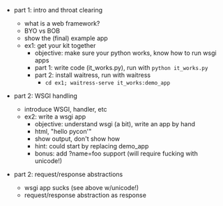 - part 1: intro and throat clearing
    - what is a web framework?
    - BYO vs BOB
    - show the (final) example app
    - ex1: get your kit together
        - objective: make sure your python works, know how to run wsgi apps
        - part 1: write code (it_works.py), run with `python it_works.py`
        - part 2: install waitress, run with waitress
            - `cd ex1; waitress-serve it_works:demo_app`

- part 2: WSGI handling
    - introduce WSGI, handler, etc
    - ex2: write a wsgi app
        - objective: understand wsgi (a bit), write an app by hand
        - html, "hello pycon'"
        - show output, don't show how
        - hint: could start by replacing demo_app
        - bonus: add ?name=foo support (will require fucking with unicode!)

- part 2: request/response abstractions
    - wsgi app sucks (see above w/unicode!)
    - request/response abstraction as response